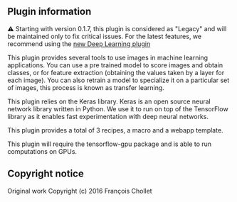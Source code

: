 ## Plugin information

⚠️  Starting with version 0.1.7, this plugin is considered as "Legacy" and will be maintained only to fix critical issues.
For the latest features, we recommend using the [new Deep Learning plugin](https://www.dataiku.com/product/plugins/deeplearning-image/)

This plugin provides several tools to use images in machine learning applications. You can use a pre trained model to score images and obtain classes, or for feature extraction (obtaining the values taken by a layer for each image). You can also retrain a model to specialize it on a particular set of images, this process is known as transfer learning.

This plugin relies on the Keras library. Keras is an open source neural network library written in Python. We use it to run on top of the TensorFlow library as it enables fast experimentation with deep neural networks.

This plugin provides a total of 3 recipes, a macro and a webapp template.

This plugin will require the tensorflow-gpu package and is able to run computations on GPUs.

## Copyright notice
Original work Copyright (c) 2016 François Chollet
